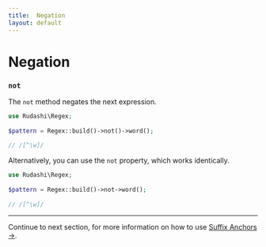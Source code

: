 ```yaml
---
title:  Negation
layout: default
---
```


# Negation

### `not`

The `not` method negates the next expression.

```php
use Rudashi\Regex;
 
$pattern = Regex::build()->not()->word();
 
// /[^\w]/
```

Alternatively, you can use the `not` property, which works identically.

```php
use Rudashi\Regex;
 
$pattern = Regex::build()->not->word();
 
// /[^\w]/
```

---

Continue to next section, for more information on how to use [Suffix Anchors →](suffix-anchors).